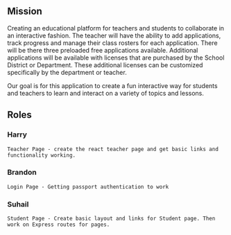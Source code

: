 ## Mission
Creating an educational platform for teachers and students to collaborate in an interactive fashion.  The teacher will have the ability to add applications, track progress and manage their class rosters for each application.
There will be there three preloaded free applications available. Additional applications will be available with licenses that are purchased by the School District or Department. These additional licenses can be customized specifically by the department or teacher.

Our goal is for this application to create a fun interactive way for students and teachers to learn and interact on a variety of topics and lessons.

## Roles
### Harry
    Teacher Page - create the react teacher page and get basic links and functionality working.
### Brandon
    Login Page - Getting passport authentication to work
### Suhail
    Student Page - Create basic layout and links for Student page. Then work on Express routes for pages.
